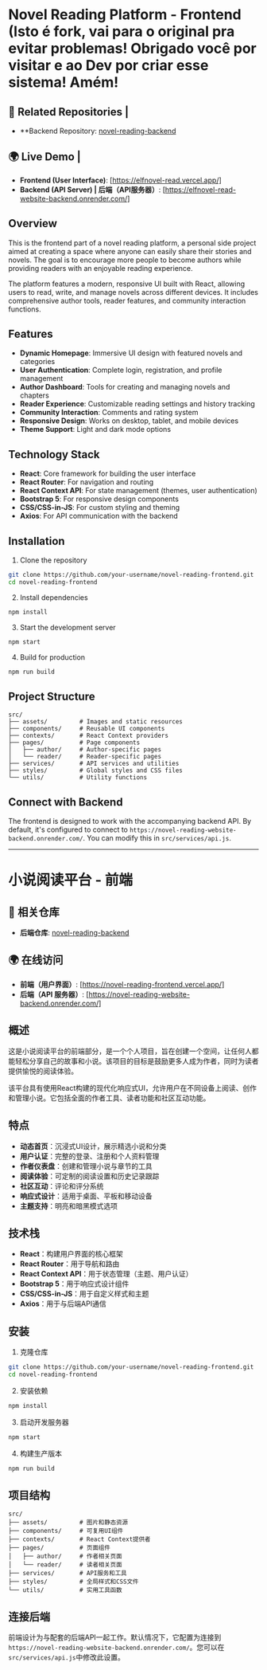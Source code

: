 # Novel Reading Platform - Frontend (Isto é fork, vai para o original pra evitar problemas! Obrigado você por visitar e ao Dev por criar esse sistema! Amém! 

## 🔗 Related Repositories |
- **Backend Repository: [novel-reading-backend](https://github.com/CJ020328/Novel-Reading-Website-Backend)

## 🌍 Live Demo |
- **Frontend (User Interface)**: [https://elfnovel-read.vercel.app/]
- **Backend (API Server) | 后端（API服务器）**: [https://elfnovel-read-website-backend.onrender.com/]

## Overview
This is the frontend part of a novel reading platform, a personal side project aimed at creating a space where anyone can easily share their stories and novels. The goal is to encourage more people to become authors while providing readers with an enjoyable reading experience.

The platform features a modern, responsive UI built with React, allowing users to read, write, and manage novels across different devices. It includes comprehensive author tools, reader features, and community interaction functions.

## Features
- **Dynamic Homepage**: Immersive UI design with featured novels and categories
- **User Authentication**: Complete login, registration, and profile management
- **Author Dashboard**: Tools for creating and managing novels and chapters
- **Reader Experience**: Customizable reading settings and history tracking
- **Community Interaction**: Comments and rating system
- **Responsive Design**: Works on desktop, tablet, and mobile devices
- **Theme Support**: Light and dark mode options

## Technology Stack
- **React**: Core framework for building the user interface
- **React Router**: For navigation and routing
- **React Context API**: For state management (themes, user authentication)
- **Bootstrap 5**: For responsive design components
- **CSS/CSS-in-JS**: For custom styling and theming
- **Axios**: For API communication with the backend

## Installation

1. Clone the repository
```bash
git clone https://github.com/your-username/novel-reading-frontend.git
cd novel-reading-frontend
```

2. Install dependencies
```bash
npm install
```

3. Start the development server
```bash
npm start
```

4. Build for production
```bash
npm run build
```

## Project Structure
```
src/
├── assets/         # Images and static resources
├── components/     # Reusable UI components
├── contexts/       # React Context providers
├── pages/          # Page components
│   ├── author/     # Author-specific pages
│   └── reader/     # Reader-specific pages
├── services/       # API services and utilities
├── styles/         # Global styles and CSS files
└── utils/          # Utility functions
```

## Connect with Backend
The frontend is designed to work with the accompanying backend API. By default, it's configured to connect to `https://novel-reading-website-backend.onrender.com/`. You can modify this in `src/services/api.js`.

---

# 小说阅读平台 - 前端

## 🔗 相关仓库
- **后端仓库**: [novel-reading-backend](https://github.com/CJ020328/Novel-Reading-Website-Backend)

## 🌍 在线访问
- **前端（用户界面）**: [https://novel-reading-frontend.vercel.app/]
- **后端（API 服务器）**: [https://novel-reading-website-backend.onrender.com/]

## 概述
这是小说阅读平台的前端部分，是一个个人项目，旨在创建一个空间，让任何人都能轻松分享自己的故事和小说。该项目的目标是鼓励更多人成为作者，同时为读者提供愉悦的阅读体验。

该平台具有使用React构建的现代化响应式UI，允许用户在不同设备上阅读、创作和管理小说。它包括全面的作者工具、读者功能和社区互动功能。

## 特点
- **动态首页**：沉浸式UI设计，展示精选小说和分类
- **用户认证**：完整的登录、注册和个人资料管理
- **作者仪表盘**：创建和管理小说与章节的工具
- **阅读体验**：可定制的阅读设置和历史记录跟踪
- **社区互动**：评论和评分系统
- **响应式设计**：适用于桌面、平板和移动设备
- **主题支持**：明亮和暗黑模式选项

## 技术栈
- **React**：构建用户界面的核心框架
- **React Router**：用于导航和路由
- **React Context API**：用于状态管理（主题、用户认证）
- **Bootstrap 5**：用于响应式设计组件
- **CSS/CSS-in-JS**：用于自定义样式和主题
- **Axios**：用于与后端API通信

## 安装

1. 克隆仓库
```bash
git clone https://github.com/your-username/novel-reading-frontend.git
cd novel-reading-frontend
```

2. 安装依赖
```bash
npm install
```

3. 启动开发服务器
```bash
npm start
```

4. 构建生产版本
```bash
npm run build
```

## 项目结构
```
src/
├── assets/         # 图片和静态资源
├── components/     # 可复用UI组件
├── contexts/       # React Context提供者
├── pages/          # 页面组件
│   ├── author/     # 作者相关页面
│   └── reader/     # 读者相关页面
├── services/       # API服务和工具
├── styles/         # 全局样式和CSS文件
└── utils/          # 实用工具函数
```

## 连接后端
前端设计为与配套的后端API一起工作。默认情况下，它配置为连接到`https://novel-reading-website-backend.onrender.com/`。您可以在`src/services/api.js`中修改此设置。
